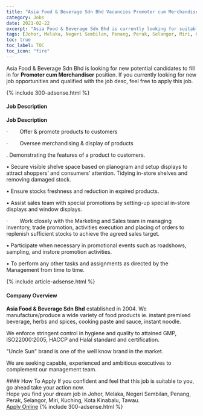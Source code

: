```yaml
---
title: "Asia Food & Beverage Sdn Bhd Vacancies Promoter cum Merchandiser" 
category: Jobs 
date: 2021-02-22 
excerpt: "Asia Food & Beverage Sdn Bhd is currently looking for suitable person to fill in the Promoter cum Merchandiser which based in Johor, Melaka, Negeri Sembilan, Penang, Perak, Selangor, Miri, Kuching, Kota Kinabalu, Tawau" 
tags: [Johor, Melaka, Negeri Sembilan, Penang, Perak, Selangor, Miri, Kuching, Kota Kinabalu, Tawau] 
toc: true 
toc_label: TOC 
toc_icon: "fire" 
--- 
```


<p>Asia Food & Beverage Sdn Bhd is looking for new potential candidates to fill in for <b>Promoter cum Merchandiser</b> position. If you currently looking for new job opportunities and qualified with the job desc, feel free to apply this job.
</p>{% include 300-adsense.html %} 
<div><div><h4>Job Description</h4></div><div><div><span><div><p><strong>Job Description</strong></p><p>&#183;&#160;&#160;&#160;&#160;&#160;&#160;&#160;&#160;Offer &amp; promote products to customers</p><p>&#183;&#160;&#160;&#160;&#160;&#160;&#160;&#160;&#160;Oversee merchandising &amp; display of products</p><p>. Demonstrating the features of a product to customers.</p><p>&#8226; Secure visible shelve space based on planogram and setup displays to attract shoppers&#8217; and consumers&#8217; attention. Tidying in-store shelves and removing damaged stock.</p><p>&#8226; Ensure stocks freshness and reduction in expired products.</p><p>&#8226; Assist sales team with special promotions by setting-up special in-store displays and window displays.</p><p>&#183;&#160;&#160;&#160;&#160;&#160;&#160;&#160;&#160;Work closely with the Marketing and Sales team in managing inventory, trade promotion, activities execution and placing of orders to replenish sufficient stocks to achieve the agreed sales target.</p><p>&#8226; Participate when necessary in promotional events such as roadshows, sampling, and instore promotion activities.</p><p>&#8226; To perform any other tasks and assignments as directed by the Management from time to time.</p></div></span></div></div></div> 
{% include article-adsense.html %} 
<div><div><h4>Company Overview</h4></div><div><div><span><div><p><strong>Asia Food &amp; Beverage Sdn Bhd</strong> established in 2004. We manufacture/produce a wide variety of food products ie. instant premixed beverage, herbs and spices, cooking paste and sauce, instant noodle.</p><p>We enforce stringent control in hygiene and quality to attained GMP, ISO22000:2005, HACCP and Halal standard and certification.</p><p>"Uncle Sun" brand is one of the well know brand in the market.</p><p>We are seeking capable, experienced and ambitious executives to complement our management team.</p></div></span></div></div></div> 
#### How To Apply 
If you confident and feel that this job is suitable to you, go ahead take your action now. <br/> 
Hope you find your dream job in Johor, Melaka, Negeri Sembilan, Penang, Perak, Selangor, Miri, Kuching, Kota Kinabalu, Tawau. <br/> 
<a href="https://www.jobstreet.com.my/en/job/promoter-cum-merchandiser-4487226?jobId=jobstreet-my-job-4487226&" class="btn btn--info" target="_blank" rel="nofollow noopenner">Apply Online</a> 
{% include 300-adsense.html %} 